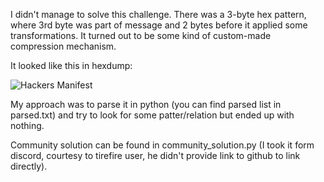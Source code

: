 I didn't manage to solve this challenge. There was a 3-byte hex pattern, where 3rd byte was part of message and 2 bytes before it applied some transformations. It turned out to be some kind of custom-made compression mechanism.

It looked like this in hexdump:

![Hackers Manifest](https://github.com/lasq88/CTF/blob/main/tenableCTF2021/hackers%20manifesto/hexdump.PNG)

My approach was to parse it in python (you can find parsed list in parsed.txt) and try to look for some patter/relation but ended up with nothing.

Community solution can be found in community_solution.py (I took it form discord, courtesy to tirefire user, he didn't provide link to github to link directly).
